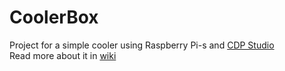 # CoolerBox

Project for a simple cooler using Raspberry Pi-s and [CDP Studio](http://cdpstudio.com/home-edition)  
Read more about it in [wiki](https://github.com/CDPTechnologies/CoolerBox/wiki)
